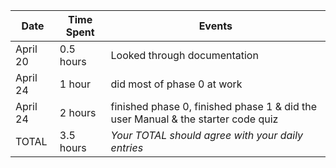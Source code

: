 
| Date     | Time Spent | Events
|----------|------------|--------------------
| April 20 | 0.5 hours  | Looked through documentation
| April 24 | 1 hour     | did most of phase 0 at work
| April 24 | 2 hours    | finished phase 0, finished phase 1 & did the user Manual & the starter code quiz
| TOTAL    | 3.5 hours  | *Your TOTAL should agree with your daily entries*
